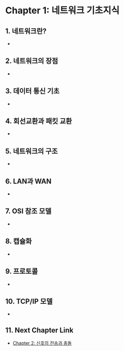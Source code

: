 #  Chapter 1: 네트워크 기초지식 #

## 1. 네트워크란?
- 

## 2. 네트워크의 장점
- 

## 3. 데이터 통신 기초
- 

## 4. 회선교환과 패킷 교환
-

## 5. 네트워크의 구조
-  

## 6. LAN과 WAN
- 

## 7. OSI 참조 모델
- 

## 8. 캡슐화
- 

## 9. 프로토콜
- 

## 10. TCP/IP 모델
- 

## 11. Next Chapter Link
- [Chapter 2: 신호의 전송과 충돌](https://github.com/wargi/Etc/blob/master/Network/Chapter2.md)
